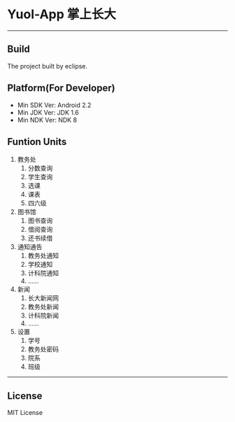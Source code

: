 # Yuol-App 掌上长大 #
----------

## Build ##

The project built by eclipse.

## Platform(For Developer) ##
- Min SDK Ver: Android 2.2
- Min JDK Ver: JDK 1.6
- Min NDK Ver: NDK 8

## Funtion Units ##

1. 教务处
	1. 分数查询
	2. 学生查询
	3. 选课
	4. 课表
	5. 四六级
2. 图书馆
	1. 图书查询
	2. 借阅查询
	3. 还书续借
3. 通知通告
	1. 教务处通知
	2. 学校通知
	3. 计科院通知
	4. ……
4. 新闻
	1. 长大新闻网
	2. 教务处新闻
	3. 计科院新闻
	4. ……
5. 设置
	1. 学号
	2. 教务处密码
	3. 院系
	4. 班级

----------

## License ##
MIT License


